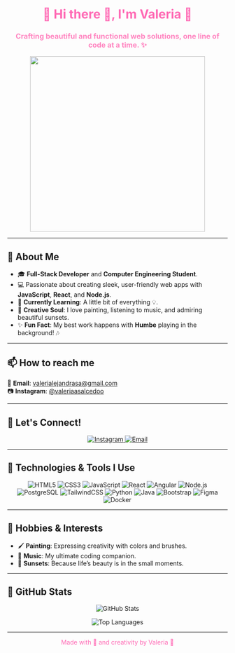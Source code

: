 <h1 align="center" style="color: #ff69b4;">🌸 Hi there 👋, I'm Valeria 🌸</h1>
<h3 align="center" style="color: #ff85c0;">Crafting beautiful and functional web solutions, one line of code at a time. ✨</h3>

<p align="center">
  <img src="https://media3.giphy.com/media/v1.Y2lkPTc5MGI3NjExNjF6NmoyamFsNTF3enI1azZoNXhqMXkzOW4wZTE5dTY4eDgzd2FrdiZlcD12MV9pbnRlcm5hbF9naWZfYnlfaWQmY3Q9Zw/vzO0Vc8b2VBLi/giphy.gif" width="400" />
</p>

---

## 🌷 About Me
- 🎓 **Full-Stack Developer** and **Computer Engineering Student**.  
- 💻 Passionate about creating sleek, user-friendly web apps with **JavaScript**, **React**, and **Node.js**.  
- 🌱 **Currently Learning**: A little bit of everything 💡.  
- 🎨 **Creative Soul**: I love painting, listening to music, and admiring beautiful sunsets.  
- ✨ **Fun Fact**: My best work happens with **Humbe** playing in the background! 🎶  

---

## 📫 How to reach me
💌 **Email**: [valerialejandrasa@gmail.com](mailto:valerialejandrasa@gmail.com)  
📷 **Instagram**: [@valeriaasalcedoo](https://instagram.com/valeriaasalcedoo)  

---

## 💖 Let's Connect!
<p align="center">
  <a href="https://instagram.com/valeriaasalcedoo" target="_blank">
    <img src="https://img.shields.io/badge/Instagram-%23E4405F?logo=instagram&logoColor=white&style=for-the-badge" alt="Instagram"/>
  </a>
  <a href="mailto:valerialejandrasa@gmail.com" target="_blank">
    <img src="https://img.shields.io/badge/Email-%23D14836?logo=gmail&logoColor=white&style=for-the-badge" alt="Email"/>
  </a>
</p>

---

## 🎀 Technologies & Tools I Use
<p align="center">
  <img src="https://img.shields.io/badge/HTML-%23E34F26?style=for-the-badge&logo=html5&logoColor=white" alt="HTML5" />
  <img src="https://img.shields.io/badge/CSS-%231572B6?style=for-the-badge&logo=css3&logoColor=white" alt="CSS3" />
  <img src="https://img.shields.io/badge/JavaScript-%23F7DF1E?style=for-the-badge&logo=javascript&logoColor=black" alt="JavaScript" />
  <img src="https://img.shields.io/badge/React-%2361DAFB?style=for-the-badge&logo=react&logoColor=black" alt="React" />
  <img src="https://img.shields.io/badge/Angular-%23DD0031?style=for-the-badge&logo=angular&logoColor=white" alt="Angular" />
  <img src="https://img.shields.io/badge/Node.js-%23339933?style=for-the-badge&logo=node.js&logoColor=white" alt="Node.js" />
  <img src="https://img.shields.io/badge/PostgreSQL-%23316192?style=for-the-badge&logo=postgresql&logoColor=white" alt="PostgreSQL" />
  <img src="https://img.shields.io/badge/TailwindCSS-%2338B2AC?style=for-the-badge&logo=tailwind-css&logoColor=white" alt="TailwindCSS" />
  <img src="https://img.shields.io/badge/Python-%233776AB?style=for-the-badge&logo=python&logoColor=white" alt="Python" />
  <img src="https://img.shields.io/badge/Java-%23ED8B00?style=for-the-badge&logo=java&logoColor=white" alt="Java" />
  <img src="https://img.shields.io/badge/Bootstrap-%23563D7C?style=for-the-badge&logo=bootstrap&logoColor=white" alt="Bootstrap" />
  <img src="https://img.shields.io/badge/Figma-%23F24E1E?style=for-the-badge&logo=figma&logoColor=white" alt="Figma" />
  <img src="https://img.shields.io/badge/Docker-%232496ED?style=for-the-badge&logo=docker&logoColor=white" alt="Docker" />
</p>

---

## 🌸 Hobbies & Interests
- 🖌️ **Painting**: Expressing creativity with colors and brushes.  
- 🎵 **Music**: My ultimate coding companion.  
- 🌅 **Sunsets**: Because life’s beauty is in the small moments.  

---

## 🌟 GitHub Stats
<p align="center">
  <img src="https://github-readme-stats.vercel.app/api?username=valeriaasalcedoo&show_icons=true&theme=dracula" alt="GitHub Stats" />
</p>
<p align="center">
  <img src="https://github-readme-stats.vercel.app/api/top-langs/?username=valeriaasalcedoo&layout=compact&theme=dracula" alt="Top Languages" />
</p>

---

<p align="center" style="color: #ff69b4;">
  Made with 💖 and creativity by Valeria 🌸
</p>
